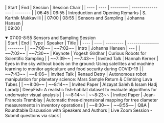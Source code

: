 | Start | End | Session | Session Chair | 
| ---- | ---- | --------- | ---------------- | -------- |
| 06:45 | 06:55 | Introduction and Opening Remarks | S. Karthik Mukkavilli | 
| 07:00 | 08:55 | Sensors and Sampling | Johanna Hansen |  
| 09:00 | 

<details open>
  <summary>07:00-8:55 Sensors and Sampling Session</summary>
    | Start | End | Type | Speaker | Title |   
    | ---- | ---- | --------- | ---------------- | -------- |  
    | ~~7:00~~ | ~~7:02~~ | Intro | Johanna Hansen | --- |  
    | ~~7:02~~ | ~~7:30~~ | Keynote | Yogesh Girdhar | Curious Robots for Scientific Sampling |    
    | ~~7:39~~ | ~~7:43~~ | Invited Talk | Hannah Kerner | Eyes in the sky without boots on the ground: Using satellites and machine learning to monitor agriculture and food security during COVID-19 |  
    | ~~7:43~~ | ~~8:06~ | Invited Talk | Renaud Detry | Autonomous robot manipulation for planetary science: Mars Sample Return & Climbing Lava Tubes |  
  | ~~8:06~~ | ~~8:14~~ | Invited Paper | Alzayat Saleh & Issam Hadj Laradji | DeepFish: A realistic fish‑habitat dataset to evaluate algorithms for underwater visual analysis |  
  | ~~8:14~~ | ~~8:23~~ | Invited Paper | Jean-Francois Tremblay | Automatic three‐dimensional mapping for tree diameter measurements in inventory operations |  
  | ~~8:30~~ | ~~8:55~~ | Q&A | Roundtable Discussion with Speakers and Authors | Live Zoom Session - Submit questions via slack |
  </details>
